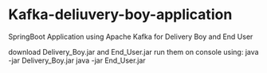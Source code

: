 # Kafka-deliuvery-boy-application
SpringBoot Application using Apache Kafka for Delivery Boy and End User


download Delivery_Boy.jar and End_User.jar
run them on console using:
java -jar Delivery_Boy.jar
java -jar End_User.jar
